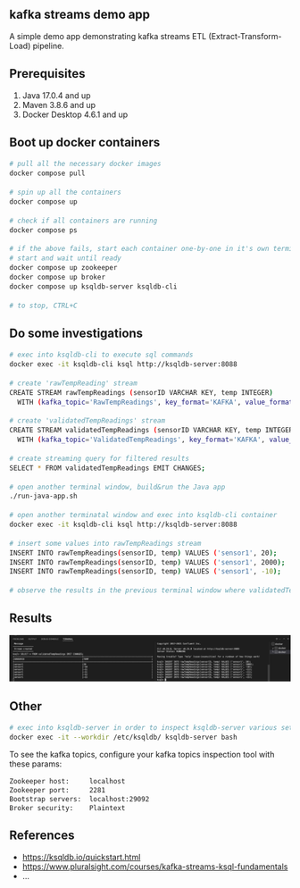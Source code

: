 kafka streams demo app
----------------------

A simple demo app demonstrating kafka streams ETL (Extract-Transform-Load) pipeline.

Prerequisites
-------------

1. Java 17.0.4 and up
1. Maven 3.8.6 and up
1. Docker Desktop 4.6.1 and up


Boot up docker containers
-------------------------

```bash
# pull all the necessary docker images
docker compose pull

# spin up all the containers
docker compose up

# check if all containers are running
docker compose ps

# if the above fails, start each container one-by-one in it's own terminal window
# start and wait until ready
docker compose up zookeeper
docker compose up broker
docker compose up ksqldb-server ksqldb-cli

# to stop, CTRL+C
```


Do some investigations
----------------------

```bash
# exec into ksqldb-cli to execute sql commands
docker exec -it ksqldb-cli ksql http://ksqldb-server:8088

# create 'rawTempReading' stream
CREATE STREAM rawTempReadings (sensorID VARCHAR KEY, temp INTEGER)
  WITH (kafka_topic='RawTempReadings', key_format='KAFKA', value_format='KAFKA', partitions=1);

# create 'validatedTempReadings' stream
CREATE STREAM validatedTempReadings (sensorID VARCHAR KEY, temp INTEGER)
  WITH (kafka_topic='ValidatedTempReadings', key_format='KAFKA', value_format='KAFKA', partitions=1);

# create streaming query for filtered results
SELECT * FROM validatedTempReadings EMIT CHANGES;

# open another terminal window, build&run the Java app
./run-java-app.sh

# open another terminatal window and exec into ksqldb-cli container
docker exec -it ksqldb-cli ksql http://ksqldb-server:8088

# insert some values into rawTempReadings stream
INSERT INTO rawTempReadings(sensorID, temp) VALUES ('sensor1', 20);
INSERT INTO rawTempReadings(sensorID, temp) VALUES ('sensor1', 2000);
INSERT INTO rawTempReadings(sensorID, temp) VALUES ('sensor1', -10);

# observe the results in the previous terminal window where validatedTempReadings are emitted

```

Results
-------

![results](/results/streams01.png)



Other
-----

```bash
# exec into ksqldb-server in order to inspect ksqldb-server various setting files
docker exec -it --workdir /etc/ksqldb/ ksqldb-server bash

```

To see the kafka topics, configure your kafka topics inspection tool with these params:
```
Zookeeper host:     localhost
Zookeeper port:     2281
Bootstrap servers:  localhost:29092
Broker security:    Plaintext
```

References
----------

* https://ksqldb.io/quickstart.html
* https://www.pluralsight.com/courses/kafka-streams-ksql-fundamentals
* ...

